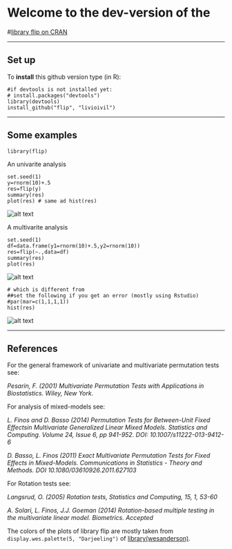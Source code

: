 
# Welcome to the dev-version of the 

#[library flip on CRAN](http://cran.r-project.org/web/packages/flip/index.html)


* * *

## Set up

To **install** this github version type (in R):

    #if devtools is not installed yet: 
    # install.packages("devtools") 
    library(devtools)
    install_github("flip", "livioivil")


* * *

## Some examples

```
library(flip)
```
An univarite analysis
```
set.seed(1)
y=rnorm(10)+.5
res=flip(y)
summary(res)
plot(res) # same ad hist(res)
```

![alt text](https://github.com/livioivil/flip/blob/master/figures/hist.png)

A multivarite analysis
```
set.seed(1)
df=data.frame(y1=rnorm(10)+.5,y2=rnorm(10))
res=flip(~.,data=df)
summary(res)
plot(res) 
```

![alt text](https://github.com/livioivil/flip/blob/master/figures/scatter.png)

```
# which is different from
##set the following if you get an error (mostly using Rstudio)
#par(mar=c(1,1,1,1))
hist(res)
```

![alt text](https://github.com/livioivil/flip/blob/master/figures/hists.png)

* * *

## References

For the general framework of univariate and multivariate permutation tests see: 

*Pesarin, F. (2001) Multivariate Permutation Tests with Applications in Biostatistics. Wiley, New York.*


For analysis of mixed-models see:

*L. Finos and D. Basso (2014) Permutation Tests for Between-Unit Fixed Effectsin Multivariate Generalized Linear Mixed Models. Statistics and Computing. Volume 24, Issue 6, pp 941-952. DOI: 10.1007/s11222-013-9412-6*

*D. Basso, L. Finos (2011) Exact Multivariate Permutation Tests for Fixed Effects in Mixed-Models. Communications in Statistics - Theory and Methods. DOI 10.1080/03610926.2011.627103*


For Rotation tests see: 

*Langsrud, O. (2005) Rotation tests, Statistics and Computing, 15, 1, 53-60*

*A. Solari, L. Finos, J.J. Goeman (2014) Rotation-based multiple testing in the multivariate linear model. Biometrics. Accepted*


The colors of the plots of library flip are mostly taken from `display.wes.palette(5, "Darjeeling")` of [library(wesanderson)](https://github.com/karthik/wesanderson).